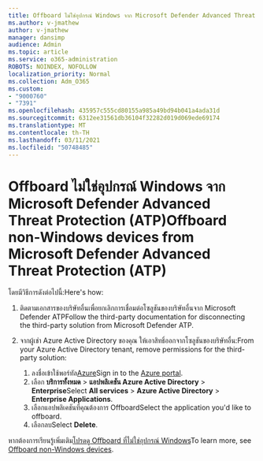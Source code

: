 ```yaml
---
title: Offboard ไม่ใช่อุปกรณ์ Windows จาก Microsoft Defender Advanced Threat Protection (ATP)
ms.author: v-jmathew
author: v-jmathew
manager: dansimp
audience: Admin
ms.topic: article
ms.service: o365-administration
ROBOTS: NOINDEX, NOFOLLOW
localization_priority: Normal
ms.collection: Adm_O365
ms.custom:
- "9000760"
- "7391"
ms.openlocfilehash: 435957c555cd80155a985a49bd94b041a4ada31d
ms.sourcegitcommit: 6312ee31561db36104f32282d019d069ede69174
ms.translationtype: MT
ms.contentlocale: th-TH
ms.lasthandoff: 03/11/2021
ms.locfileid: "50748485"
---
```

# <a name="offboard-non-windows-devices-from-microsoft-defender-advanced-threat-protection-atp"></a><span data-ttu-id="c0730-102">Offboard ไม่ใช่อุปกรณ์ Windows จาก Microsoft Defender Advanced Threat Protection (ATP)</span><span class="sxs-lookup"><span data-stu-id="c0730-102">Offboard non-Windows devices from Microsoft Defender Advanced Threat Protection (ATP)</span></span>

<span data-ttu-id="c0730-103">โดยมีวิธีการดังต่อไปนี้:</span><span class="sxs-lookup"><span data-stu-id="c0730-103">Here's how:</span></span>

1. <span data-ttu-id="c0730-104">ติดตามเอกสารของบริษัทอื่นเพื่อยกเลิกการเชื่อมต่อโซลูชันของบริษัทอื่นจาก Microsoft Defender ATP</span><span class="sxs-lookup"><span data-stu-id="c0730-104">Follow the third-party documentation for disconnecting the third-party solution from Microsoft Defender ATP.</span></span>
2. <span data-ttu-id="c0730-105">จากผู้เช่า Azure Active Directory ของคุณ ให้เอาสิทธิ์ออกจากโซลูชันของบริษัทอื่น:</span><span class="sxs-lookup"><span data-stu-id="c0730-105">From your Azure Active Directory tenant, remove permissions for the third-party solution:</span></span>

    1. <span data-ttu-id="c0730-106">ลงชื่อเข้าใช้พอร์ทัล[Azure](https://go.microsoft.com/fwlink/?linkid=2125612)</span><span class="sxs-lookup"><span data-stu-id="c0730-106">Sign in to the [Azure portal](https://go.microsoft.com/fwlink/?linkid=2125612).</span></span>
    1. <span data-ttu-id="c0730-107">เลือก **บริการทั้งหมด**  >  **แอปพลิเคชัน Azure Active Directory**  >  **Enterprise**</span><span class="sxs-lookup"><span data-stu-id="c0730-107">Select **All services** > **Azure Active Directory** > **Enterprise Applications**.</span></span>
    1. <span data-ttu-id="c0730-108">เลือกแอปพลิเคชันที่คุณต้องการ Offboard</span><span class="sxs-lookup"><span data-stu-id="c0730-108">Select the application you'd like to offboard.</span></span>
    1. <span data-ttu-id="c0730-109">เลือกลบ</span><span class="sxs-lookup"><span data-stu-id="c0730-109">Select **Delete**.</span></span>

<span data-ttu-id="c0730-110">หากต้องการเรียนรู้เพิ่มเติม[โปรดดู Offboard ที่ไม่ใช่อุปกรณ์ Windows](https://go.microsoft.com/fwlink/?linkid=2143630)</span><span class="sxs-lookup"><span data-stu-id="c0730-110">To learn more, see [Offboard non-Windows devices](https://go.microsoft.com/fwlink/?linkid=2143630).</span></span>
